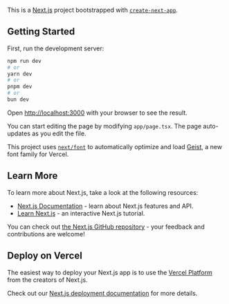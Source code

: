 This is a [Next.js](https://nextjs.org) project bootstrapped with [`create-next-app`](https://nextjs.org/docs/app/api-reference/cli/create-next-app).

## Getting Started

First, run the development server:

```bash
npm run dev
# or
yarn dev
# or
pnpm dev
# or
bun dev
```

Open [http://localhost:3000](http://localhost:3000) with your browser to see the result.

You can start editing the page by modifying `app/page.tsx`. The page auto-updates as you edit the file.

This project uses [`next/font`](https://nextjs.org/docs/app/building-your-application/optimizing/fonts) to automatically optimize and load [Geist](https://vercel.com/font), a new font family for Vercel.

## Learn More

To learn more about Next.js, take a look at the following resources:

- [Next.js Documentation](https://nextjs.org/docs) - learn about Next.js features and API.
- [Learn Next.js](https://nextjs.org/learn) - an interactive Next.js tutorial.

You can check out [the Next.js GitHub repository](https://github.com/vercel/next.js) - your feedback and contributions are welcome!

## Deploy on Vercel

The easiest way to deploy your Next.js app is to use the [Vercel Platform](https://vercel.com/new?utm_medium=default-template&filter=next.js&utm_source=create-next-app&utm_campaign=create-next-app-readme) from the creators of Next.js.

Check out our [Next.js deployment documentation](https://nextjs.org/docs/app/building-your-application/deploying) for more details.




<!-- 
'use client';

import { useAuth } from 'react-oidc-context';
import { useRouter } from 'next/navigation';
import { useEffect } from 'react';

export default function HomePage() {
  const auth = useAuth();
  const router = useRouter();

  useEffect(() => {
    if (auth.isAuthenticated) {
      // Redirect after successful login
      router.push('/room/testroom'); // or dynamically assign room id
    }
  }, [auth.isAuthenticated]);

  if (auth.isLoading) {
    return <div>Loading...</div>;
  }

  if (auth.error) {
    return <div>Error: {auth.error.message}</div>;
  }

  if (auth.isAuthenticated) {
    return (
      <div>
        <h2>Welcome, {auth.user?.profile.email}</h2>
        <button onClick={() => auth.removeUser()}>Sign out</button>
      </div>
    );
  }

  return (
    <div>
      <button onClick={() => auth.signinRedirect()}>Sign in</button>
    </div>
  );
} -->

